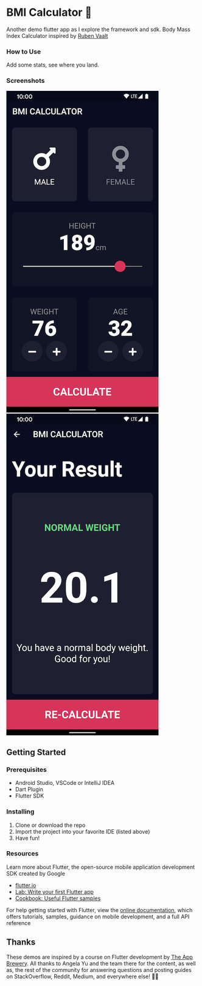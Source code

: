 # BMI Calculator 💪
Another demo flutter app as I explore the framework and sdk.
Body Mass Index Calculator inspired by [Ruben Vaalt](https://dribbble.com/shots/4585382-Simple-BMI-Calculator) 

### How to Use
Add some stats, see where you land.

### Screenshots
![app screenshot](screenshots/image1.png)
![app screenshot](screenshots/image2.png)

## Getting Started
### Prerequisites
- Android Studio, VSCode or IntelliJ IDEA
- Dart Plugin
- Flutter SDK

### Installing
1. Clone or download the repo
2. Import the project into your favorite IDE (listed above)
3. Have fun!
### Resources
Learn more about Flutter, the open-source mobile application development SDK created by Google
- [flutter.io](https://flutter.io)
- [Lab: Write your first Flutter app](https://flutter.io/docs/get-started/codelab)
- [Cookbook: Useful Flutter samples](https://flutter.io/docs/cookbook)

For help getting started with Flutter, view the 
[online documentation](https://flutter.io/docs), which offers tutorials, 
samples, guidance on mobile development, and a full API reference

## Thanks
These demos are inspired by a course on Flutter development by
[The App Brewery](https://flutter.dev/docs/get-started/codelab).
All thanks to Angela Yu and the team there for the content, as well as, 
the rest of the community for answering questions and posting guides on StackOverflow, Reddit,
Medium, and everywhere else! 🙏🦄